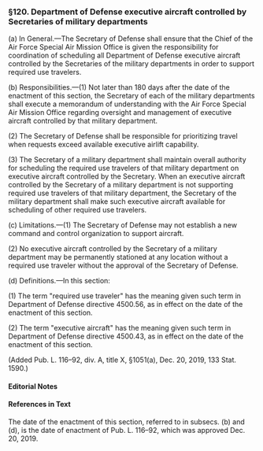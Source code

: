 ### §120. Department of Defense executive aircraft controlled by Secretaries of military departments ###

(a) In General.—The Secretary of Defense shall ensure that the Chief of the Air Force Special Air Mission Office is given the responsibility for coordination of scheduling all Department of Defense executive aircraft controlled by the Secretaries of the military departments in order to support required use travelers.

(b) Responsibilities.—(1) Not later than 180 days after the date of the enactment of this section, the Secretary of each of the military departments shall execute a memorandum of understanding with the Air Force Special Air Mission Office regarding oversight and management of executive aircraft controlled by that military department.

(2) The Secretary of Defense shall be responsible for prioritizing travel when requests exceed available executive airlift capability.

(3) The Secretary of a military department shall maintain overall authority for scheduling the required use travelers of that military department on executive aircraft controlled by the Secretary. When an executive aircraft controlled by the Secretary of a military department is not supporting required use travelers of that military department, the Secretary of the military department shall make such executive aircraft available for scheduling of other required use travelers.

(c) Limitations.—(1) The Secretary of Defense may not establish a new command and control organization to support aircraft.

(2) No executive aircraft controlled by the Secretary of a military department may be permanently stationed at any location without a required use traveler without the approval of the Secretary of Defense.

(d) Definitions.—In this section:

(1) The term "required use traveler" has the meaning given such term in Department of Defense directive 4500.56, as in effect on the date of the enactment of this section.

(2) The term "executive aircraft" has the meaning given such term in Department of Defense directive 4500.43, as in effect on the date of the enactment of this section.

(Added Pub. L. 116–92, div. A, title X, §1051(a), Dec. 20, 2019, 133 Stat. 1590.)

#### **Editorial Notes** ####

#### References in Text ####

The date of the enactment of this section, referred to in subsecs. (b) and (d), is the date of enactment of Pub. L. 116–92, which was approved Dec. 20, 2019.